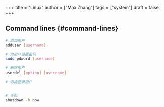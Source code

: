 +++
title = "Linux"
author = ["Max Zhang"]
tags = ["system"]
draft = false
+++

## Command lines {#command-lines}

```bash
# 添加用户
adduser [username]

# 为用户设置密码
sudo pdword [username]

# 删除用户
userdel [option] [username]

# 切换登录用户


# 关机
shutdown -h now
```
